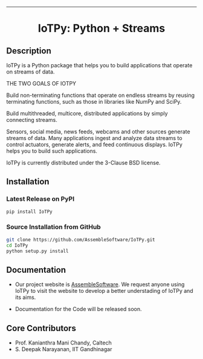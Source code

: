 ---   
<div align="center">    
 
# IoTPy: Python + Streams

</div>

## Description

IoTPy is a Python package that helps you to build applications that operate on streams of data.

THE TWO GOALS OF IOTPY

Build non-terminating functions that operate on endless streams by reusing terminating functions, such as those in libraries like NumPy and SciPy.

Build multithreaded, multicore, distributed applications by simply connecting streams.

Sensors, social media, news feeds, webcams and other sources generate streams of data. Many applications ingest and analyze data streams to control actuators, generate alerts, and feed continuous displays. IoTPy helps you to build such applications.

IoTPy is currently distributed under the 3-Clause BSD license.

## Installation

### Latest Release on PyPI

```bash
pip install IoTPy
```
### Source Installation from GitHub

```bash
git clone https://github.com/AssembleSoftware/IoTPy.git
cd IoTPy
python setup.py install
```
## Documentation

* Our project website is [AssembleSoftware](https://www.assemblesoftware.com/). We request anyone using IoTPy to visit the website to develop a better understading of IoTPy and its aims. 

* Documentation for the Code will be released soon. 

## Core Contributors

* Prof. Kanianthra Mani Chandy, Caltech
* S. Deepak Narayanan, IIT Gandhinagar


